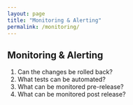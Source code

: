```yaml
---
layout: page
title: "Monitoring & Alerting"
permalink: /monitoring/
---
```


## Monitoring & Alerting

1. Can the changes be rolled back?
1. What tests can be automated?
1. What can be monitored pre-release?
1. What can be monitored post release?
